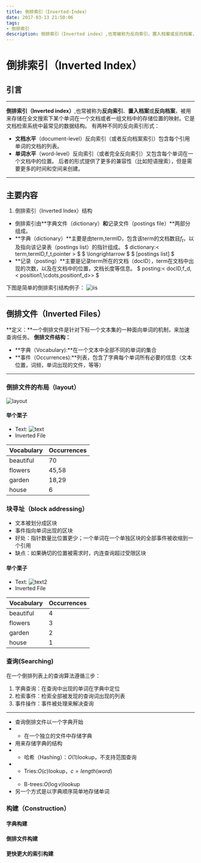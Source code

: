 ```yaml
---
title: 倒排索引（Inverted-Index）
date: 2017-03-13 21:50:06
tags:
- 倒排索引
description: 倒排索引（Inverted index）,也常被称为反向索引、置入档案或反向档案，被用来存储在全文搜索下某个单词在一个文档或者一组文档中的存储位置的映射。它是文档检索系统中最常见的数据结构。
---
```

# 倒排索引（Inverted Index）
## 引言
***
**倒排索引（Inverted index）**,也常被称为**反向索引**、**置入档案**或**反向档案**，被用来存储在全文搜索下某个单词在一个文档或者一组文档中的存储位置的映射。它是文档检索系统中最常见的数据结构。
有两种不同的反向索引形式：
* **文档水平**（document-level）反向索引（或者反向档案索引）包含每个引用单词的文档的列表。
* **单词水平**（word-level）反向索引（或者完全反向索引）又包含每个单词在一个文档中的位置。
后者的形式提供了更多的兼容性（比如短语搜索），但是需要更多的时间和空间来创建。
***
## 主要内容
1. 倒排索引（Inverted Index）结构
* 倒排索引由**字典文件（dictionary）**和**记录文件（postings file）**两部分组成。
* **字典（dictionary）**主要是由term,termID，包含该term的文档数目$f_t$，以及指向该记录表（postings list）的指针组成。
$ dictionary:< term,termID,f_t,pointer > $ $ \longrightarrow $ $ [postings list] $
* **记录（posting）**主要是记录term所在的文档（docID），term在文档中出现的次数，以及在文档中的位置，文档长度等信息。
$ posting:< docID,f_d,< position1,\cdots,positionf_d>> $

下图是简单的倒排索引结构例子：
![iis](/Inverted-Index/iis.png)
***
## 倒排文件（Inverted Files）
**定义：**一个倒排文件是针对下标一个文本集的一种面向单词的机制，来加速查询任务。
**倒排文件结构：**
* **字典（Vocabulary):**在一个文本中全部不同的单词的集合
* **事件（Occurrences):**列表，包含了字典每个单词所有必要的信息（文本位置，词频，单词出现的文件，等等）

---
### 倒排文件的布局（layout）
![layout](/Inverted-Index/layout.png)
#### 举个栗子
* Text:
![text](/Inverted-Index/text.png)
* Inverted File

| Vocabulary | Occurrences |
|:----|:----|
| beautiful | 70 |
| flowers   | 45,58 |
| garden    | 18,29 |
| house     | 6 |

### 块寻址（block addressing）
* 文本被划分成区块
* 事件指向单词出现的区块
* 好处：指针数量比位置更少；一个单词在一个单独区块的全部事件被收缩到一个引用
* 缺点：如果确切的位置被需求时，内连查询超过受限区块
#### 举个栗子
* Text:
![text2](/Inverted-Index/text2.png)
* Inverted File

| Vocabulary | Occurrences|
|:----------|:-----------|
| beautiful | 4 |
| flowers | 3 |
| garden | 2 |
| house | 1 |

### 查询(Searching)
在一个倒排列表上的查询算法遵循三步：
1. 字典查询：在查询中出现的单词在字典中定位
2. 检索事件：检索全部被发现的查询词出现的列表
3. 事件操作：事件被处理来解决查询

---
* 查询倒排文件以一个字典开始
* * 在一个独立的文件中存储字典
* 用来存储字典的结构
* * 哈希（Hashing）：$O(1)$lookup，不支持范围查询
* * Tries:$O(c)$lookup，$c = length(word)$
* * B-trees:$O(\log v)$lookup
* 另一个方式是以字典顺序简单地存储单词

### 构建（Construction）
#### 字典构建
#### 倒排文件构建
#### 更快更大的索引构建